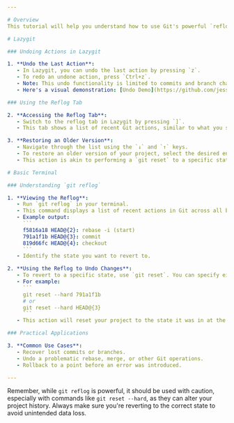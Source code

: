 ```yaml
---

# Overview
This tutorial will help you understand how to use Git's powerful `reflog` feature and Lazygit's undo capabilities. `git reflog` is often described as a magic time machine in Git. It's a lifesaver when you've made changes that you regret or want to revert. We'll also cover how to do similar actions in Lazygit, a simple terminal UI for Git commands.

# Lazygit

### Undoing Actions in Lazygit

1. **Undo the Last Action**:
   - In Lazygit, you can undo the last action by pressing `z`.
   - To redo an undone action, press `Ctrl+z`.
   - Note: This undo functionality is limited to commits and branch changes. It does not affect working tree changes or stashed items.
   - Here's a visual demonstration: [Undo Demo](https://github.com/jesseduffield/lazygit/blob/assets/demo/undo-compressed.gif).

### Using the Reflog Tab

2. **Accessing the Reflog Tab**:
   - Switch to the reflog tab in Lazygit by pressing `]`.
   - This tab shows a list of recent Git actions, similar to what you see in the commits panel.

3. **Restoring an Older Version**:
   - Navigate through the list using the `↓` and `↑` keys.
   - To restore an older version of your project, select the desired entry and press the `space` key.
   - This action is akin to performing a `git reset` to a specific state from the reflog.

# Basic Terminal

### Understanding `git reflog`

1. **Viewing the Reflog**:
   - Run `git reflog` in your terminal.
   - This command displays a list of recent actions in Git across all branches, each with a unique index `HEAD@{index}`.
   - Example output:
     ```
     f5816a18 HEAD@{2}: rebase -i (start)
     791a1f1b HEAD@{3}: commit
     819d66fc HEAD@{4}: checkout
     ```
   - Identify the state you want to revert to.

2. **Using the Reflog to Undo Changes**:
   - To revert to a specific state, use `git reset`. You can specify either the commit hash or the `HEAD@{index}`.
   - For example:
     ```
     git reset --hard 791a1f1b
     # or
     git reset --hard HEAD@{3}
     ```
   - This action will reset your project to the state it was in at the specified point in the reflog.

### Practical Applications

3. **Common Use Cases**:
   - Recover lost commits or branches.
   - Undo a problematic rebase, merge, or other Git operations.
   - Rollback to a point before an error was introduced.

---
```


Remember, while `git reflog` is powerful, it should be used with caution, especially with commands like `git reset --hard`, as they can alter your project history. Always make sure you're reverting to the correct state to avoid unintended data loss.
